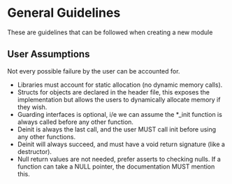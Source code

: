 # General Guidelines

These are guidelines that can be followed when creating a new module

## User Assumptions
Not every possible failure by the user can be accounted for.
- Libraries must account for static allocation (no dynamic memory calls).
- Structs for objects are declared in the header file, this exposes the implementation but allows the users to dynamically allocate memory if they wish.
- Guarding interfaces is optional, i/e we can assume the *_init function is always called before any other function.
- Deinit is always the last call, and the user MUST call init before using any other functions.
- Deinit will always succeed, and must have a void return signature (like a destructor).
- Null return values are not needed, prefer asserts to checking nulls. If a function can take a NULL pointer, the documentation MUST mention this. 
